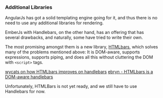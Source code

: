 ### Additional Libraries

AngularJs has got a solid templating engine going for it,
and thus there is no need to use any additional libraries for rendering.

EmberJs with Handlebars, on the other hand,
has an offering that has several drawbacks,
and naturally, some have tried to write their own.

The most promising amongst them is a new library,
[HTMLbars](https://github.com/tildeio/htmlbars),
which solves many of the problems mentioned above:
It is DOM-aware, supports expressions, supports piping,
and does all this without cluttering the DOM with `<script>` tags.

[wycats on how HTMLbars improves on handlebars](http://gist.github.com/wycats/8116673)
[ebryn - HTMLbars is a DOM-aware handlebars](http://talks.erikbryn.com/htmlbars/#/6)

Unfortunately, HTMLBars is not yet ready,
and we still have to use Handlebars for now.
